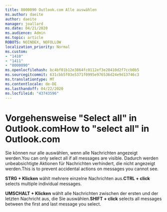 ```yaml
---
title: 8000090 Outlook.com Alle auswählen
ms.author: daeite
author: daeite
manager: joallard
ms.date: 04/21/2020
ms.audience: Admin
ms.topic: article
ROBOTS: NOINDEX, NOFOLLOW
localization_priority: Normal
ms.custom:
- "1410"
- "1411"
- "8000090"
ms.openlocfilehash: bc4bf01b12e3864fc0112ef3e20410d2f7ccb0b5
ms.sourcegitcommit: 631cbb5f03e5371f0995e976536d24e9d13746c3
ms.translationtype: MT
ms.contentlocale: de-DE
ms.lasthandoff: 04/22/2020
ms.locfileid: "43743596"
---
```

# <a name="how-to-select-all-in-outlookcom"></a><span data-ttu-id="81415-102">Vorgehensweise "Select all" in Outlook.com</span><span class="sxs-lookup"><span data-stu-id="81415-102">How to "select all" in Outlook.com</span></span>

<span data-ttu-id="81415-103">Sie können nur alle auswählen, wenn alle Nachrichten angezeigt werden.</span><span class="sxs-lookup"><span data-stu-id="81415-103">You can only select all if all messages are visible.</span></span> <span data-ttu-id="81415-104">Dadurch werden unbeabsichtigte Aktionen für Nachrichten verhindert, die nicht angezeigt werden.</span><span class="sxs-lookup"><span data-stu-id="81415-104">This is to prevent accidental actions on messages you cannot see.</span></span>

<span data-ttu-id="81415-105">**STRG + Klicken** wählt mehrere einzelne Nachrichten aus.</span><span class="sxs-lookup"><span data-stu-id="81415-105">**CTRL + click** selects multiple individual messages.</span></span>

<span data-ttu-id="81415-106">**UMSCHALT + Klicken** wählt alle Nachrichten zwischen der ersten und der letzten Nachricht aus, die Sie auswählen.</span><span class="sxs-lookup"><span data-stu-id="81415-106">**SHIFT + click** selects all messages between the first and last message you select.</span></span>